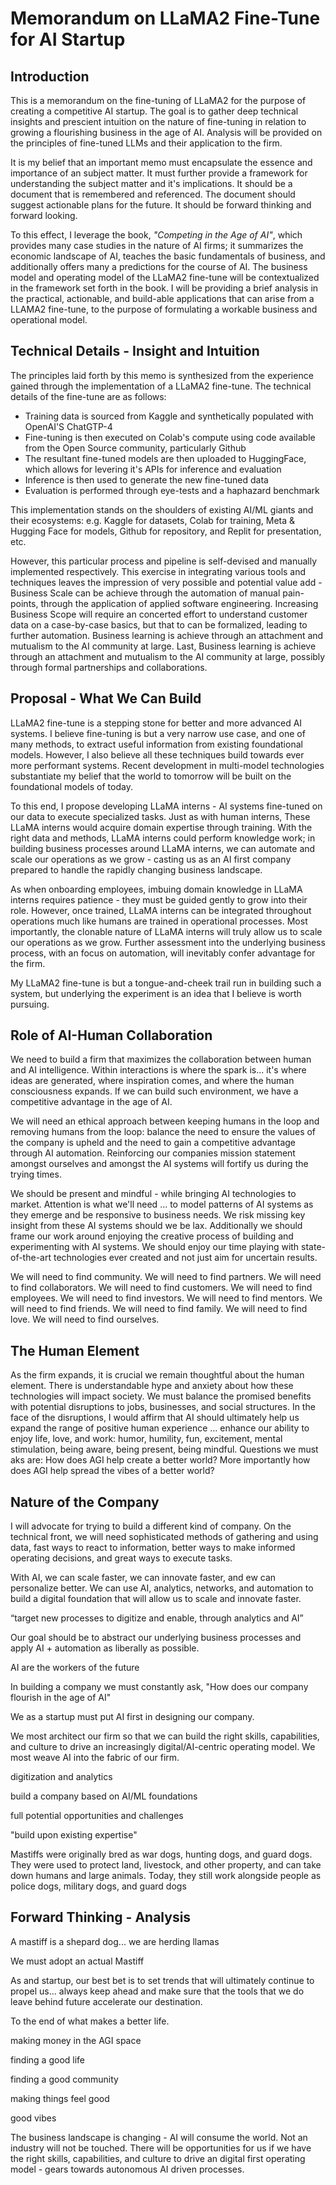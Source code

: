 # Memorandum on LLaMA2 Fine-Tune for AI Startup

## Introduction

This is a memorandum on the fine-tuning of LLaMA2 for the purpose of creating a competitive AI startup. The goal is to gather deep technical insights and prescient intuition on the nature of fine-tuning in relation to growing a flourishing business in the age of AI. Analysis will be provided on the principles of fine-tuned LLMs and their application to the firm.

It is my belief that an important memo must encapsulate the essence and importance of an subject matter. It must further provide a framework for understanding the subject matter and it's implications. It should be a document that is remembered and referenced. The document should suggest actionable plans for the future. It should be forward thinking and forward looking.

To this effect, I leverage the book, *"Competing in the Age of AI"*, which provides many case studies in the nature of AI firms; it summarizes the economic landscape of AI, teaches the basic fundamentals of business, and additionally offers many a predictions for the course of AI. The business model and operating model of the LLaMA2 fine-tune will be contextualized in the framework set forth in the book. I will be providing a brief analysis in the practical, actionable, and build-able applications that can arise from a LLAMA2 fine-tune, to the purpose of formulating a workable business and operational model.

## Technical Details - Insight and Intuition

The principles laid forth by this memo is synthesized from the experience gained through the implementation of a LLaMA2 fine-tune. The technical details of the fine-tune are as follows:
  
  - Training data is sourced from Kaggle and synthetically populated with OpenAI'S ChatGTP-4
  - Fine-tuning is then executed on Colab's compute using code available from the Open Source community, particularly Github
  - The resultant fine-tuned models are then uploaded to HuggingFace, which allows for levering it's APIs for inference and evaluation
  - Inference is then used to generate the new fine-tuned data
  - Evaluation is performed through eye-tests and a haphazard benchmark

This implementation stands on the shoulders of existing AI/ML giants and their ecosystems: e.g. Kaggle for datasets, Colab for training, Meta & Hugging Face for models, Github for repository, and Replit for presentation, etc.

However, this particular process and pipeline is self-devised and manually implemented respectively. This exercise in integrating various tools and techniques leaves the impression of very possible and potential value add - Business Scale can be achieve through the automation of manual pain-points, through the application of applied software engineering. Increasing Business Scope will require an concerted effort to understand customer data on a case-by-case basics, but that to can be formalized, leading to further automation. Business learning is achieve through an attachment and mutualism to the AI community at large. Last, Business learning is achieve through an attachment and mutualism to the AI community at large, possibly through formal partnerships and collaborations.

## Proposal - What We Can Build

LLaMA2 fine-tune is a stepping stone for better and more advanced AI systems. I believe fine-tuning is but a very narrow use case, and one of many methods, to extract useful information from existing foundational models. However, I also believe all these techniques build towards ever more performant systems. Recent development in multi-model technologies substantiate my belief that the world to tomorrow will be built on the foundational models of today.

To this end, I propose developing LLaMA interns - AI systems fine-tuned on our data to execute specialized tasks. Just as with human interns, These LLaMA interns would acquire domain expertise through training. With the right data and methods, LLaMA interns could perform knowledge work; in building business processes around LLaMA interns, we can automate and scale our operations as we grow - casting us as an AI first company prepared to handle the rapidly changing business landscape.

As when onboarding employees, imbuing domain knowledge in LLaMA interns requires patience - they must be guided gently to grow into their role. However, once trained, LLaMA interns can be integrated throughout operations much like humans are trained in operational processes. Most importantly, the clonable nature of LLaMA interns will truly allow us to scale our operations as we grow. Further assessment into the underlying business process, with an focus on automation, will inevitably confer advantage for the firm.

My LLaMA2 fine-tune is but a tongue-and-cheek trail run in building such a system, but underlying the experiment is an idea that I believe is worth pursuing.

## Role of AI-Human Collaboration

We need to build a firm that maximizes the collaboration between human and AI intelligence. Within interactions is where the spark is... it's where ideas are generated, where inspiration comes, and where the human consciousness expands. If we can build such environment, we have a competitive advantage in the age of AI.

We will need an ethical approach between keeping humans in the loop and removing humans from the loop: balance the need to ensure the values of the company is upheld and the need to gain a competitive advantage through AI automation. Reinforcing our companies mission statement amongst ourselves and amongst the AI systems will fortify us during the trying times.

We should be present and mindful - while bringing AI technologies to market. Attention is what we'll need ... to model patterns of AI systems as they emerge and be responsive to business needs. We risk missing key insight from these AI systems should we be lax. Additionally we should frame our work around enjoying the creative process of building and experimenting with AI systems. We should enjoy our time playing with state-of-the-art technologies ever created and not just aim for uncertain results.

We will need to find community. We will need to find partners. We will need to find collaborators. We will need to find customers. We will need to find employees. We will need to find investors. We will need to find mentors. We will need to find friends. We will need to find family. We will need to find love. We will need to find ourselves.

## The Human Element

As the firm expands, it is crucial we remain thoughtful about the human element. There is understandable hype and anxiety about how these technologies will impact society. We must balance the promised benefits with potential disruptions to jobs, businesses, and social structures. In the face of the disruptions, I would affirm that AI should ultimately help us expand the range of positive human experience ... enhance our ability to enjoy life, love, and work: humor, humility, fun, excitement, mental stimulation, being aware, being present, being mindful. Questions we must aks are: How does AGI help create a better world? More importantly how does AGI help spread the vibes of a better world?

## Nature of the Company

I will advocate for trying to build a different kind of company. On the technical front, we will need sophisticated methods of gathering and using data, fast ways to react to information, better ways to make informed operating decisions, and great ways to execute tasks.

With AI, we can scale faster, we can innovate faster, and ew can personalize better. We can use AI, analytics, networks, and automation to build a digital foundation that will allow us to scale and innovate faster.

“target new processes to digitize and enable, through analytics and AI”

Our goal should be to abstract our underlying business processes and apply AI + automation as liberally as possible.

AI are the workers of the future

In building a company we must constantly ask, "How does our company flourish in the age of AI"

We as a startup must put AI first in designing our company.

We most architect our firm so that we can build the right skills, capabilities, and culture to drive an increasingly digital/AI-centric operating model. We most weave AI into the fabric of our firm.

digitization and analytics

build a company based on AI/ML foundations

full potential opportunities and challenges

"build upon existing expertise"

Mastiffs were originally bred as war dogs, hunting dogs, and guard dogs. They were used to protect land, livestock, and other property, and can take down humans and large animals. Today, they still work alongside people as police dogs, military dogs, and guard dogs

## Forward Thinking - Analysis

A mastiff is a shepard dog... we are herding llamas

We must adopt an actual Mastiff

As and startup, our best bet is to set trends that will ultimately continue to propel us... always keep ahead and make sure that the tools that we do leave behind future accelerate our destination.

To the end of what makes a better life.

making money in the AGI space

finding a good life

finding a good community

making things feel good

good vibes

The business landscape is changing - AI will consume the world. Not an industry will not be touched. There will be opportunities for us if we have the right skills, capabilities, and culture to drive an digital first operating model - gears towards autonomous AI driven processes.
